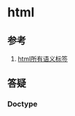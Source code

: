 # html

## 参考
1. [html所有语义标签](https://blog.csdn.net/microcosmv/article/details/51644998)

## 答疑

### Doctype
